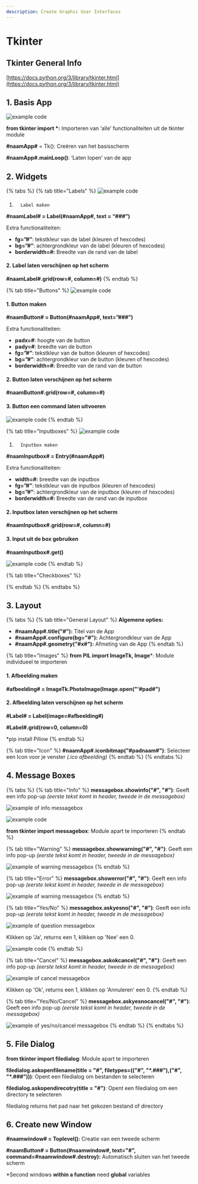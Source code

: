 ```yaml
---
description: Create Graphic User Interfaces
---
```


# Tkinter

## Tkinter General Info

[https://docs.python.org/3/library/tkinter.html](https://docs.python.org/3/library/tkinter.html)

## 1. Basis App

![example code](../../.gitbook/assets/image%20%2816%29.png)

**from tkinter import \*:** Importeren van ‘alle’ functionaliteiten uit de tkinter module

**\#naamApp\#** = Tk\(\): Creëren van het basisscherm

**\#naamApp\#.mainLoop\(\)**: ‘Laten lopen’ van de app

## 2. Widgets

{% tabs %}
{% tab title="Labels" %}
![example code](../../.gitbook/assets/image%20%281%29.png)

#### 1.       Label maken

**\#naamLabel\# = Label\(\#naamApp\#, text = “\#\#\#”\)**

Extra functionaliteiten:

* **fg=”\#”**: tekstkleur van de label \(kleuren of hexcodes\)
* **bg=”\#”**: achtergrondkleur van de label \(kleuren of hexcodes\)
* **borderwidth=\#:** Breedte van de rand van de label

#### 2.       Label laten verschijnen op het scherm

**\#naamLabel\#.grid\(row=\#, column=\#\)**
{% endtab %}

{% tab title="Buttons" %}
![example code](../../.gitbook/assets/image%20%2823%29.png)

#### 1.       Button maken

**\#naamButton\# = Button\(\#naamApp\#, text=”\#\#\#”\)**

Extra functionaliteiten:

* **padx=\#**: hoogte van de button
* **pady=\#**: breedte van de button
* **fg=”\#”**: tekstkleur van de button \(kleuren of hexcodes\)
* **bg=”\#”**: achtergrondkleur van de button \(kleuren of hexcodes\)
* **borderwidth=\#:** Breedte van de rand van de button

#### 2.       Button laten verschijnen op het scherm

**\#naamButton\#.grid\(row=\#, column=\#\)**

#### 3.       Button een command laten uitvoeren

![example code](../../.gitbook/assets/image%20%2811%29.png)
{% endtab %}

{% tab title="Inputboxes" %}
![example code](../../.gitbook/assets/image%20%283%29.png)

#### 1.       Inputbox maken

**\#naamInputbox\# = Entry\(\#naamApp\#\)**

Extra functionaliteiten:

* **width=\#:** breedte van de inputbox
* **fg=”\#”**: tekstkleur van de inputbox \(kleuren of hexcodes\)
* **bg=”\#”**: achtergrondkleur van de inputbox \(kleuren of hexcodes\)
* **borderwidth=\#:** Breedte van de rand van de inputbox

#### 2.       Inputbox laten verschijnen op het scherm

**\#naamInputbox\#.grid\(row=\#, column=\#\)**

#### 3.       Input uit de box gebruiken

**\#naamInputbox\#.get\(\)**

![example code](../../.gitbook/assets/image%20%287%29.png)
{% endtab %}

{% tab title="Checkboxes" %}

{% endtab %}
{% endtabs %}

## 3. Layout

{% tabs %}
{% tab title="General Layout" %}
**Algemene opties:**

* **\#naamApp\#.title\("\#"\):** Titel van de App
* **\#naamApp\#.configure\(bg="\#"\):** Achtergrondkleur van de App
* **\#naamApp\#.geometry\("\#x\#"\):** Afmeting van de App
{% endtab %}

{% tab title="Images" %}
**from PIL import ImageTk, Image**\*: Module individueel te importeren

#### **1.        Afbeelding maken**

**\#afbeelding\# = ImageTk.PhotoImage\(Image.open\("'\#pad\#"\)**

#### **2.       Afbeelding laten verschijnen op het scherm**

**\#Label\# = Label\(image=\#afbeelding\#\)**

**\#Label\#.grid\(row=0, column=0\)**

\*pip install Pillow
{% endtab %}

{% tab title="Icon" %}
**\#naamApp\#.iconbitmap\("\#padnaam\#"\)**: Selecteer een Icon voor je venster _\(.ico afbeelding\)_
{% endtab %}
{% endtabs %}

## 4. Message Boxes

{% tabs %}
{% tab title="Info" %}
**messagebox.showinfo\("\#", "\#"\)**: Geeft een info pop-up _\(eerste tekst komt in header, tweede in de messagebox\)_

![example of info messagebox](../../.gitbook/assets/image%20%289%29.png)

![example code](../../.gitbook/assets/image%20%2813%29.png)

**from tkinter import messagebox**: Module apart te importeren
{% endtab %}

{% tab title="Warning" %}
**messagebox.showwarning\("\#", "\#"\)**: Geeft een info pop-up _\(eerste tekst komt in header, tweede in de messagebox\)_

![example of warning messagebox](../../.gitbook/assets/image%20%2810%29.png)
{% endtab %}

{% tab title="Error" %}
**messagebox.showerror\("\#", "\#"\)**: Geeft een info pop-up _\(eerste tekst komt in header, tweede in de messagebox\)_

![example of warning messagebox](../../.gitbook/assets/image%20%2818%29.png)
{% endtab %}

{% tab title="Yes/No" %}
**messagebox.askyesno\("\#", "\#"\)**: Geeft een info pop-up _\(eerste tekst komt in header, tweede in de messagebox\)_

![example of question messagebox](../../.gitbook/assets/image%20%288%29.png)

Klikken op 'Ja', returns een 1, klikken op 'Nee' een 0.

![example code](../../.gitbook/assets/image%20%2825%29.png)
{% endtab %}

{% tab title="Cancel" %}
**messagebox.askokcancel\("\#", "\#"\)**: Geeft een info pop-up _\(eerste tekst komt in header, tweede in de messagebox\)_

![example of cancel messagebox](../../.gitbook/assets/image%20%2815%29.png)

Klikken op 'Ok', returns een 1, klikken op 'Annuleren' een 0.
{% endtab %}

{% tab title="Yes/No/Cancel" %}
**messagebox.askyesnocancel\("\#", "\#"\)**: Geeft een info pop-up _\(eerste tekst komt in header, tweede in de messagebox\)_

![example of yes/no/cancel messagebox](../../.gitbook/assets/image%20%2817%29.png)
{% endtab %}
{% endtabs %}

## 5. File Dialog

**from tkinter import filedialog**: Module apart te importeren

**filedialog.askopenfilename\(title = "\#", filetypes=\(\("\#", "\*.\#\#\#"\),\("\#", "\*.\#\#\#"\)\)\)**: Opent een filedialog om bestanden te selecteren

**filedialog.askopendirecotry\(title = "\#"\)**: Opent een filedialog om een directory te selecteren

filedialog returns het pad naar het gekozen bestand of directory

## 6. Create new Window

**\#naamwindow\# = Toplevel\(\):** Creatie van een tweede scherm

**\#naamButton\# = Button\(\#naamwindow\#, text="\#", command=\#naamwindow\#.destroy\):** Automatisch sluiten van het tweede scherm

\*Second windows **within a function** need **global** variables 

